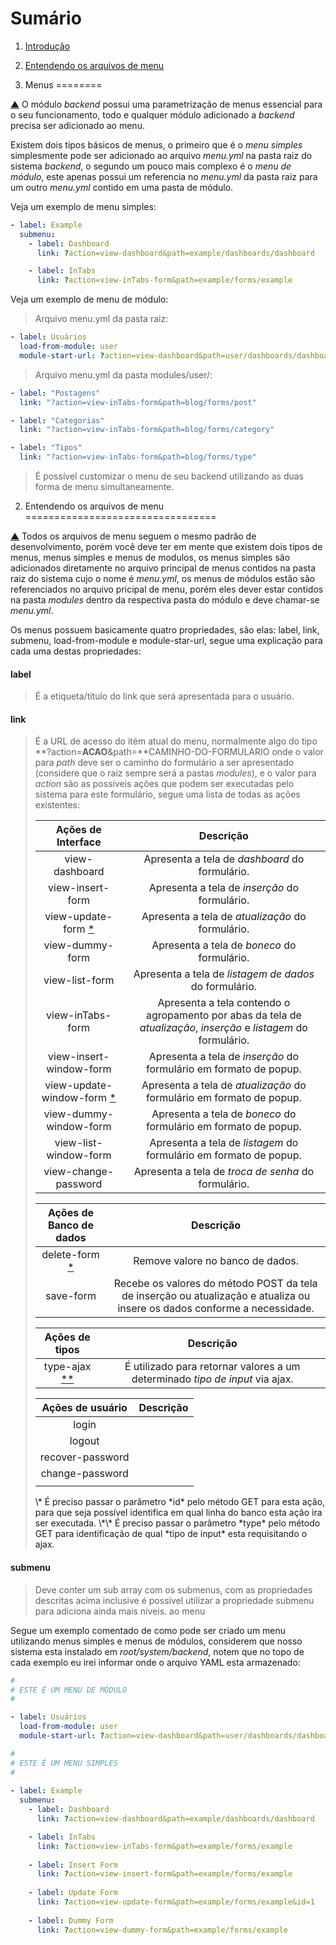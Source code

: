 Sumário                                                                                                                                    <a name="summary"></a>
=======

1. [Introdução](#intro)
2. [Entendendo os arquivos de menu](#menu)

1. Menus                                                                                                                                   <a name="intro"></a>
========

[▲](#summary) O módulo *backend* possui uma parametrização de menus essencial para
o seu funcionamento, todo e qualquer módulo adicionado a *backend* precisa ser adicionado
ao menu.

Existem dois tipos básicos de menus, o primeiro que é o *menu simples* simplesmente
pode ser adicionado ao arquivo *menu.yml* na pasta raiz do sistema *backend*, o segundo
um pouco mais complexo é o *menu de módulo*, este apenas possui um referencia no 
*menu.yml* da pasta raiz para um outro *menu.yml* contido em uma pasta de módulo.

Veja um exemplo de menu simples:

```yml
- label: Example
  submenu:
    - label: Dashboard
      link: ?action=view-dashboard&path=example/dashboards/dashboard

    - label: InTabs
      link: ?action=view-inTabs-form&path=example/forms/example
````

Veja um exemplo de menu de módulo:

> Arquivo menu.yml da pasta raiz:

```yml
- label: Usuários
  load-from-module: user
  module-start-url: ?action=view-dashboard&path=user/dashboards/dashboard
```

> Arquivo menu.yml da pasta modules/user/:

```yml
- label: "Postagens"
  link: "?action=view-inTabs-form&path=blog/forms/post"

- label: "Categorias"
  link: "?action=view-inTabs-form&path=blog/forms/category"

- label: "Tipos"
  link: "?action=view-inTabs-form&path=blog/forms/type"
```

> É possível customizar o menu de seu backend utilizando as duas forma de menu simultaneamente.


2. Entendendo os arquivos de menu                                                                                                          <a name="menu"></a>
=================================

[▲](#summary) Todos os arquivos de menu seguem o mesmo padrão de desenvolvimento,
porém você deve ter em mente que existem dois tipos de menus, menus simples e menus
de modulos, os menus simples são adicionados diretamente no arquivo principal de 
menus contidos na pasta raiz do sistema cujo o nome é *menu.yml*, os menus de módulos
estão são referenciados no arquivo pricipal de menu, porém eles dever estar contidos
na pasta *modules* dentro da respectiva pasta do módulo e deve chamar-se *menu.yml*.

Os menus possuem basicamente quatro propriedades, são elas: label, link, submenu,
load-from-module e module-star-url, segue uma explicação para cada uma destas propriedades:

#### label

> É a etiqueta/título do link que será apresentada para o usuário.

#### link

> É a URL de acesso do itém atual do menu, normalmente algo do tipo **?action=**ACAO**&path=**CAMINHO-DO-FORMULARIO
> onde o valor para *path* deve ser o caminho do formulário a ser apresentado (considere 
> que o raiz sempre será a pastas *modules*), e o valor para *action* são as possíveis 
> ações que podem ser executadas pelo sistema para este formulário, segue uma lista
> de todas as ações existentes:
> 
> | Ações de Interface                  | Descrição                                                                                                           |
> |:-----------------------------------:|:-------------------------------------------------------------------------------------------------------------------:|
> | view-dashboard                      | Apresenta a tela de *dashboard* do formulário.                                                                      |       
> | view-insert-form                    | Apresenta a tela de *inserção* do formulário.                                                                       |      
> | view-update-form [\*](#cit-1)       | Apresenta a tela de *atualização* do formulário.                                                                    |         
> | view-dummy-form                     | Apresenta a tela de *boneco* do formulário.                                                                         |    
> | view-list-form                      | Apresenta a tela de *listagem de dados* do formulário.                                                              |               
> | view-inTabs-form                    | Apresenta a tela contendo o agropamento por abas da tela de *atualização*, *inserção* e *listagem* do formulário.   |                                |
> | view-insert-window-form             | Apresenta a tela de *inserção* do formulário em formato de popup.                                                   |                          
> | view-update-window-form [\*](#cit-1)| Apresenta a tela de *atualização* do formulário em formato de popup.                                                |
> | view-dummy-window-form              | Apresenta a tela de *boneco* do formulário em formato de popup.                                                     |
> | view-list-window-form               | Apresenta a tela de *listagem* do formulário em formato de popup.                                                   |
> | view-change-password                | Apresenta a tela de *troca de senha* do formulário.                                                                 |
> 
> 
> | Ações de Banco de dados       | Descrição                                                                                                                 |
> |:-----------------------------:|:-------------------------------------------------------------------------------------------------------------------------:|
> | delete-form [\*](#cit-1)      | Remove valore no banco de dados.                                                                                          |  
> | save-form                     | Recebe os valores do método POST da tela de inserção ou atualização e atualiza ou insere os dados conforme a necessidade. |   
> 
> 
> | Ações de tipos                      | Descrição                                                                                                           |
> |:-----------------------------------:|:-------------------------------------------------------------------------------------------------------------------:|
> | type-ajax [\*\*](#cit-2)            | É utilizado para retornar valores a um determinado *tipo de input* via ajax.                                        |
> 
> 
> | Ações de usuário                    | Descrição                                                                                                           |
> |:-----------------------------------:|:-------------------------------------------------------------------------------------------------------------------:|
> | login                               |                                                                                                                     |
> | logout                              |                                                                                                                     |
> | recover-password                    |                                                                                                                     |
> | change-password                     |                                                                                                                     |
> |                                     |                                                                                                                     |
> 
> 
> <a name="cit-1">
> \* É preciso passar o parâmetro *id* pelo método GET para esta ação, para que seja 
> possível identifica em qual linha do banco esta ação ira  ser executada.
> </a>
> 
> <a name="cit-2">
> \*\* É preciso passar o parâmetro *type* pelo método GET para identificação de qual 
> *tipo de input* esta requisitando o ajax.
> </a>

#### submenu

> Deve conter um sub array com os submenus, com as propriedades descritas acima 
> inclusive é possível utilizar a propriedade submenu para adiciona ainda mais níveis.
> ao menu

Segue um exemplo comentado de como pode ser criado um menu utilizando menus simples
e menus de módulos, considerem que nosso sistema esta instalado em *root/system/backend*,
notem que no topo de cada exemplo eu irei informar onde o arquivo YAML esta armazenado:

```yml
#
# ESTE É UM MENU DE MÓDULO
#

- label: Usuários
  load-from-module: user
  module-start-url: ?action=view-dashboard&path=user/dashboards/dashboard

#
# ESTE É UM MENU SIMPLES
#
  
- label: Example
  submenu:
    - label: Dashboard
      link: ?action=view-dashboard&path=example/dashboards/dashboard

    - label: InTabs
      link: ?action=view-inTabs-form&path=example/forms/example
      
    - label: Insert Form
      link: ?action=view-insert-form&path=example/forms/example      
      
    - label: Update Form
      link: ?action=view-update-form&path=example/forms/example&id=1
      
    - label: Dummy Form
      link: ?action=view-dummy-form&path=example/forms/example
```
